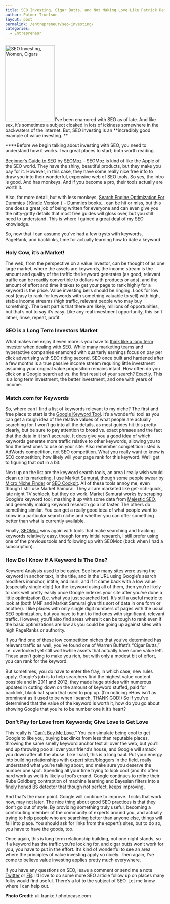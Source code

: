 ```yaml
---
title: SEO Investing, Cigar Butts, and Not Making Love Like Patrick Dempsey
author: Palmer Truelson
layout: post
permalink: /entrepreneur/seo-investing/
categories:
  - Entrepreneur
---
```

[<img class="alignleft  wp-image-583" alt="SEO Investing, Women, Cigars" src="http://www.valuablebehavior.com/wp-content/uploads/2013/02/woman-cigar-195x300.jpg" width="156" height="240" />][1]I&#8217;ve been enamored with SEO as of late. And like sex, it&#8217;s sometimes a subject cloaked in lots of ickiness somewhere in the backwaters of the internet. But, SEO investing is an **incredibly good example of value investing. **

****Before we begin talking about investing with SEO, you need to understand how it works. Two great places to start; both worth reading.

<a title="Beginner's Guide to SEO" href="http://www.seomoz.org/beginners-guide-to-seo" onclick="javascript:_gaq.push(['_trackEvent','outbound-article','http://www.seomoz.org']);" target="_blank">Beginner&#8217;s Guide to SEO</a> by <a title="SEOMoz" href="http://www.seomoz.org" onclick="javascript:_gaq.push(['_trackEvent','outbound-article','http://www.seomoz.org']);" target="_blank">SEOMoz</a> &#8211; SEOMoz is kind of like the Apple of the SEO world. They have the shiny, beautiful products, but they make you pay for it. However, in this case, they have some really nice free info to draw you into their wonderful, expensive web of SEO tools. So yes, the intro is good. And has monkeys. And if you become a pro, their tools actually are worth it.

Also, for more detail, but with less monkeys, <a href="http://www.amazon.com/gp/product/1118336852/ref=as_li_tf_tl?ie=UTF8&camp=1789&creative=9325&creativeASIN=1118336852&linkCode=as2&tag=valuabehav-20" onclick="javascript:_gaq.push(['_trackEvent','outbound-article','http://www.amazon.com']);">Search Engine Optimization For Dummies</a><img style="border: none !important; margin: 0px !important;" alt="" src="http://www.assoc-amazon.com/e/ir?t=valuabehav-20&l=as2&o=1&a=1118336852" width="1" height="1" border="0" /> ( <a href="http://www.amazon.com/gp/product/B008WNXJWS/ref=as_li_tf_tl?ie=UTF8&camp=1789&creative=9325&creativeASIN=B008WNXJWS&linkCode=as2&tag=valuabehav-20" onclick="javascript:_gaq.push(['_trackEvent','outbound-article','http://www.amazon.com']);">Kindle Version</a> )<img style="border: none !important; margin: 0px !important;" alt="" src="http://www.assoc-amazon.com/e/ir?t=valuabehav-20&l=as2&o=1&a=B008WNXJWS" width="1" height="1" border="0" /> &#8211; Dummies books&#8230; can be hit or miss, but this one does a great job of being written for everyone and can even give you the nitty-gritty details that most free guides will gloss over, but you still need to understand. This is where I gained a great deal of my SEO knowledge.

So, now that I can assume you&#8217;ve had a few trysts with keywords, PageRank, and backlinks, time for actually learning how to date a keyword.

### Holy Cow, it&#8217;s a Market!

The web, from the perspective on a value investor, can be thought of as one large market, where the assets are keywords, the income stream is the amount and quality of the traffic the keyword generates (as good, relevant traffic can be readily convertible to dollars with products or ads), and the amount of effort and time it takes to get your page to rank highly for a keyword is the price. Value investing bells should be ringing. Look for low cost (easy to rank for keywords with something valuable to sell) with high, stable income streams (high traffic, relevant people who may buy something). The best part is that there are likely, millions of opportunities, but that&#8217;s not to say it&#8217;s easy. Like any real investment opportunity, this isn&#8217;t lather, rinse, repeat, profit.

### SEO is a Long Term Investors Market

What makes me enjoy it even more is you have to <a title="Long Term SEO" href="http://www.pointit.com/investing-in-seo-the-warren-buffett-way/" onclick="javascript:_gaq.push(['_trackEvent','outbound-article','http://www.pointit.com']);" target="_blank">think like a long term investor when dealing with SEO</a>. While many marketing teams and hyperactive companies enamored with quarterly earnings focus on pay per click advertising with SEO riding second, SEO once built and hardened after a few months is a true passive income stream requiring little investment assuming your original value proposition remains intact. How often do you click on a Google search ad vs. the first result of your search? Exactly. This is a long term investment, the better investment, and one with years of income.

### Match.com for Keywords

So, where can I find a list of keywords relevant to my niche? The first and free place to start is the <a title="Google Keyword Tool" href="https://adwords.google.com/o/KeywordTool" onclick="javascript:_gaq.push(['_trackEvent','outbound-article','http://adwords.google.com']);" target="_blank">Google Keyword Tool</a>. It&#8217;s a wonderful tool as you can get a rough idea of the relative values of what people are actually searching for. I won&#8217;t go into all the details, as most guides hit this pretty clearly, but be sure to pay attention to broad vs. exact phrases and the fact that the data in it isn&#8217;t accurate. It does give you a good idea of which keywords generate more traffic relative to other keywords, allowing you to find the best ones to use on your site. Also remember competition listed is AdWords competition, not SEO competition. What you really want to know is SEO competition; how likely will your page rank for this keyword. We&#8217;ll get to figuring that out in a bit.

Next up on the list are the keyword search tools, an area I really wish would clean up its marketing. I use <a title="Market Samurai" href="http://www.marketsamurai.com/" onclick="javascript:_gaq.push(['_trackEvent','outbound-article','http://www.marketsamurai.com']);" target="_blank">Market Samurai</a>, though some people swear by <a title="Micro Niche Finder" href="http://micronichefinder.com/" onclick="javascript:_gaq.push(['_trackEvent','outbound-article','http://micronichefinder.com']);" target="_blank">Micro Niche Finder</a> or <a title="SEO Cockpit" href="http://swissmademarketing.com/secockpit/" onclick="javascript:_gaq.push(['_trackEvent','outbound-article','http://swissmademarketing.com']);" target="_blank">SEO Cockpit</a>. All of these tools annoy me, even though I still use Market Samurai. They all are marketed like get-rich-quick, late night TV schlock, but they do work. Market Samurai works by scraping Google&#8217;s keyword tool, mashing it up with some data from <a title="Majestic SEO" href="http://www.majesticseo.com/" onclick="javascript:_gaq.push(['_trackEvent','outbound-article','http://www.majesticseo.com']);" target="_blank">Majestic SEO</a>, and generally making keyword research go a lot faster. The others do something similar. You can get a really good idea of what people want to know in a particular search niche and whether you can offer something better than what is currently available.

Finally, <a title="SEOMoz" href="http://www.seomoz.org" onclick="javascript:_gaq.push(['_trackEvent','outbound-article','http://www.seomoz.org']);" target="_blank">SEOMoz</a> wins again with tools that make searching and tracking keywords relatively easy, though for my initial research, I still prefer using one of the previous tools and following up with SEOMoz (back when I had a subscription).

### How Do I Know If A Keyword Is The One?

Keyword Analysis used to be easier. See how many sites were using the keyword in anchor text, in the title, and in the URL using Google&#8217;s search modifiers inanchor, intitle, and inurl, and if it came back with a low value (especially single digit) for the keyword using all of them, then you&#8217;re likely to rank well pretty easily once Google indexes your site after you&#8217;ve done a little optimization (i.e. what you just searched for). It&#8217;s still a useful metric to look at (both MNF and Market Samurai give this sort of data in one form or another). I like places with only single digit numbers of pages with the usual SEO optimization, but you have to hunt to find ones with significant, relevant traffic. However, you&#8217;ll also find areas where it can be tough to rank even if the basic optimizations are low as you could be going up against sites with high PageRanks or authority.

If you find one of these low competition niches that you&#8217;ve determined has relevant traffic as well, you&#8217;ve found one of Warren Buffett&#8217;s &#8220;Cigar Butts,&#8221; i.e. overlooked yet still worthwhile assets that actually have some value left. These aren&#8217;t going to make you rich, but with only a modest bit of effort, you can rank for the keyword.

But sometimes, you do have to enter the fray, in which case, new rules apply. Google&#8217;s job is to help searchers find the highest value content possible and in 2011 and 2012, they made huge strides with numerous updates in cutting down on the amount of keyword stuffed, paid for backlink, black hat spam that used to pop up. (I&#8217;m noticing eHow isn&#8217;t as prominent as it used to be when I search, THANK GOD!) So if you&#8217;ve determined that the value of the keyword is worth it, how do you go about showing Google that you&#8217;re to be number one it it&#8217;s heart?

### Don&#8217;t Pay for Love from Keywords; Give Love to Get Love

This really is &#8220;<a title="Can't Buy Me Love" href="http://www.imdb.com/title/tt0092718/" onclick="javascript:_gaq.push(['_trackEvent','outbound-article','http://www.imdb.com']);" target="_blank">Can&#8217;t Buy Me Love.</a>&#8221; You can simulate being cool to get Google to like you, buying backlinks from less than reputable places, throwing the same smelly keyword anchor text all over the web, but you&#8217;ll end up throwing poo all over your friend&#8217;s house, and Google will smack you down after all the abuse. Like I said, this is a long haul. Put your energy into building relationships with expert sites/bloggers in the field, really understand what you&#8217;re talking about, and make sure you deserve the number one spot. Spending all your time trying to look cool (and it&#8217;s often hard work as well) is likely a fool&#8217;s errand. Google continues to refine their Rube Goldberg contraption of machine learning and Bayesian filters into a finely honed BS detector that though not perfect, keeps improving.

And that&#8217;s the main point. Google will continue to improve. Tricks that work now, may not later. The nice thing about good SEO practices is that they don&#8217;t go out of style. By providing something truly useful, becoming a contributing member of the community of experts around you, and actually trying to help people who are searching better than anyone else, things will fall into place. You should ask for links from the expert&#8217;s sites, but to do so, you have to have the goods, too.

Once again, this is long term relationship building, not one night stands, so if a keyword has the traffic you&#8217;re looking for, and cigar butts won&#8217;t work for you, you have to put in the effort. It&#8217;s kind of wonderful to see an area where the principles of value investing apply so nicely. Then again, I&#8217;ve come to believe value investing applies pretty much everywhere.

If you have any questions on SEO, leave a comment or send me a note <a title="Twitter" href="http://twitter.com/truelson" onclick="javascript:_gaq.push(['_trackEvent','outbound-article','http://twitter.com']);" target="_blank">Twitter</a> or <a title="Valuable Behavior Facebook" href="https://www.facebook.com/ValuableBehavior" onclick="javascript:_gaq.push(['_trackEvent','outbound-article','http://www.facebook.com']);" target="_blank">FB</a>. I&#8217;d love to do some more SEO article follow up on places many folks would find useful. There&#8217;s a lot to the subject of SEO. Let me know where I can help out.

**Photo Credit:** uli franke / photocase.com

 [1]: http://www.valuablebehavior.com/wp-content/uploads/2013/02/woman-cigar.jpg